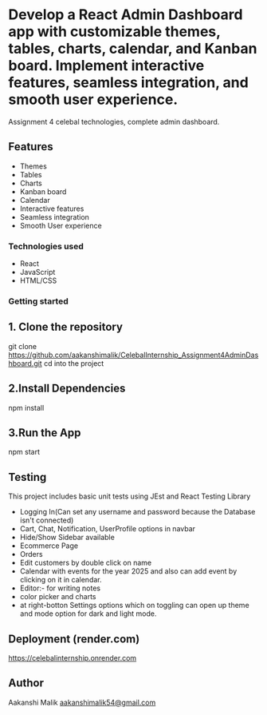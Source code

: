 # Develop a React Admin Dashboard app with customizable themes, tables, charts, calendar, and Kanban board. Implement interactive features, seamless integration, and smooth user experience.

Assignment 4 celebal technologies, complete admin dashboard.

## Features
  - Themes
  - Tables
  - Charts
  - Kanban board
  - Calendar
  - Interactive features
  - Seamless integration
  - Smooth User experience
  
### Technologies used
  - React
  - JavaScript
  - HTML/CSS
 
### Getting started
## 1. Clone the repository
   git clone
   https://github.com/aakanshimalik/CelebalInternship_Assignment4AdminDashboard.git
   cd into the project

## 2.Install Dependencies
   npm install

## 3.Run the App
   npm start


## Testing

 This project includes basic unit tests using JEst and React Testing Library
 - Logging In(Can set any username and password because the Database isn't connected)
 - Cart, Chat, Notification, UserProfile options in navbar
 - Hide/Show Sidebar available
 - Ecommerce Page
 - Orders
 - Edit customers by double click on name
 - Calendar with events for the year 2025 and also can add event by clicking on it in calendar.
 - Editor:- for writing notes
 - color picker and charts
 - at right-botton Settings options which on toggling can open up theme and mode option for dark and light mode.


## Deployment (render.com)
  https://celebalinternship.onrender.com

## Author
  Aakanshi Malik
  aakanshimalik54@gmail.com
